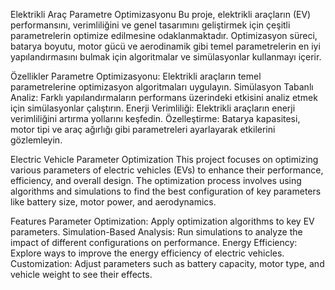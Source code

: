 Elektrikli Araç Parametre Optimizasyonu
Bu proje, elektrikli araçların (EV) performansını, verimliliğini ve genel tasarımını geliştirmek için çeşitli parametrelerin optimize edilmesine odaklanmaktadır. Optimizasyon süreci, batarya boyutu, motor gücü ve aerodinamik gibi temel parametrelerin en iyi yapılandırmasını bulmak için algoritmalar ve simülasyonlar kullanmayı içerir.

Özellikler
Parametre Optimizasyonu: Elektrikli araçların temel parametrelerine optimizasyon algoritmaları uygulayın.
Simülasyon Tabanlı Analiz: Farklı yapılandırmaların performans üzerindeki etkisini analiz etmek için simülasyonlar çalıştırın.
Enerji Verimliliği: Elektrikli araçların enerji verimliliğini artırma yollarını keşfedin.
Özelleştirme: Batarya kapasitesi, motor tipi ve araç ağırlığı gibi parametreleri ayarlayarak etkilerini gözlemleyin.

Electric Vehicle Parameter Optimization
This project focuses on optimizing various parameters of electric vehicles (EVs) to enhance their performance, efficiency, and overall design. The optimization process involves using algorithms and simulations to find the best configuration of key parameters like battery size, motor power, and aerodynamics.

Features
Parameter Optimization: Apply optimization algorithms to key EV parameters.
Simulation-Based Analysis: Run simulations to analyze the impact of different configurations on performance.
Energy Efficiency: Explore ways to improve the energy efficiency of electric vehicles.
Customization: Adjust parameters such as battery capacity, motor type, and vehicle weight to see their effects.
